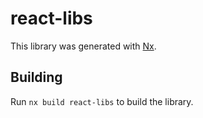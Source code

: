 # react-libs

This library was generated with [Nx](https://nx.dev).

## Building

Run `nx build react-libs` to build the library.
